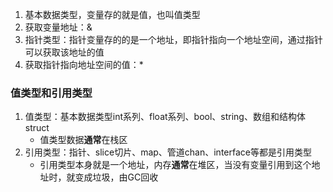 1. 基本数据类型，变量存的就是值，也叫值类型
2. 获取变量地址：&
3. 指针类型：指针变量存的的是一个地址，即指针指向一个地址空间，通过指针可以获取该地址的值
4. 获取指针指向地址空间的值：*

### 值类型和引用类型
1. 值类型：基本数据类型int系列、float系列、bool、string、数组和结构体struct
    - 值类型数据**通常**在栈区
2. 引用类型：指针、slice切片、map、管道chan、interface等都是引用类型
    - 引用类型本身就是一个地址，内存**通常**在堆区，当没有变量引用到这个地址时，就变成垃圾，由GC回收